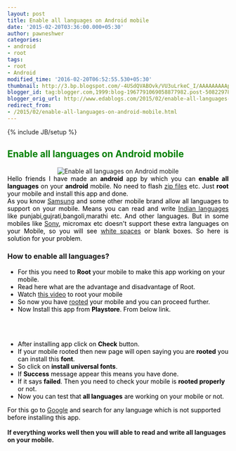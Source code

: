 ```yaml
---
layout: post
title: Enable all languages on Android mobile
date: '2015-02-20T03:36:00.000+05:30'
author: pawneshwer
categories:
- android
- root
tags:
- root
- Android
modified_time: '2016-02-20T06:52:55.530+05:30'
thumbnail: http://3.bp.blogspot.com/-4USdQVABOvk/VU3uLrkeC_I/AAAAAAAAApw/HQGHHNeees0/s72-c/Untitled-300x300.png
blogger_id: tag:blogger.com,1999:blog-1967791069058877982.post-5082297872599359470
blogger_orig_url: http://www.edablogs.com/2015/02/enable-all-languages-on-android-mobile.html
redirect_from:
- /2015/02/enable-all-languages-on-android-mobile.html
---
```


{% include JB/setup %}

<div dir="ltr" style="text-align: left;" trbidi="on"><h2 style="text-align: justify;"><span style="color: green;">Enable all languages on Android mobile</span></h2><div class="separator" style="clear: both; text-align: center;"><img alt="Enable all languages on Android mobile" border="0" src="http://3.bp.blogspot.com/-4USdQVABOvk/VU3uLrkeC_I/AAAAAAAAApw/HQGHHNeees0/s1600/Untitled-300x300.png" title="Enable all languages on Android mobile" /></div><div style="text-align: justify;"><span style="color: black;">Hello friends I have made an <b>android</b> app by which you can <b>enable all languages</b> on your <b>android</b> mobile. No need to flash <a class="zem_slink" href="http://en.wikipedia.org/wiki/Zip_%28file_format%29" rel="wikipedia" target="_blank" title="Zip (file format)">zip files</a> etc. Just <b>root</b> your mobile and install this app and done.</span><br /><span style="color: black;"> As you know <a class="zem_slink" href="http://samsung.com/" rel="homepage" target="_blank" title="Samsung Electronics">Samsung</a> and some other mobile brand allow all languages to support on your mobile. Means you can read and write <a class="zem_slink" href="http://en.wikipedia.org/wiki/Languages_of_India" rel="wikipedia" target="_blank" title="Languages of India">Indian languages</a> like punjabi,gujrati,bangoli,marathi etc. And other languages. But in some mobiles like <a class="zem_slink" href="http://www.sony.com/" rel="homepage" target="_blank" title="Sony">Sony</a>, micromax etc doesn't support these extra languages on your Mobile, so you will see <a class="zem_slink" href="http://en.wikipedia.org/wiki/White_spaces_%28radio%29" rel="wikipedia" target="_blank" title="White spaces (radio)">white spaces</a> or blank boxes. So here is solution for your problem.</span></div><h3><div class="alert alert-question" role="alert">How to enable all languages?</div></h3><ul><li><span style="color: black;">For this you need to <b>Root</b> your mobile to make this app working on your mobile.</span></li><li><span style="color: black;">Read here what are the advantage and disadvantage of Root.</span></li><li><span style="color: black;">Watch <a href="https://www.youtube.com/watch?v=XYt5oxhnllA" target="_blank" title="How to root">this video</a> to root your mobile</span></li><li><span style="color: black;">So now you have <a class="zem_slink" href="http://en.wikipedia.org/wiki/Root" rel="wikipedia" target="_blank" title="Root">rooted</a> your mobile and you can proceed further.</span></li><li><span style="color: black;">Now Install this app from <b>Playstore</b>. From below link.</span></li></ul><br /><article id="default-usage"><div class="to-lock" style="display:none;"><center><a class="btn" href="https://play.google.com/store/apps/details?id=pr.uni.fonts" target="_blank" title="Install This app">Install</a></center><br /></div></article><br /><ul><li><span style="color: black;">After installing app click on <b>Check</b> button.</span></li><li><span style="color: black;">If your mobile rooted then new page will open saying you are <b>rooted</b> you can install this <b>font</b>.</span></li><li><span style="color: black;">So click on <b>install universal fonts</b>.</span></li><li><span style="color: black;">If <b>Success</b> message appear this means you have done.</span></li><li><span style="color: black;">If it says <b>failed</b>. Then you need to check your mobile is <b>rooted properly</b> or not.</span></li><li><span style="color: black;">Now you can test that <b>all languages</b> are working on your mobile or not.</span></li></ul><span style="color: black;">For this go to <a class="zem_slink" href="http://www.google.com/" rel="homepage" target="_blank" title="Google">Google</a> and search for any language which is not supported before installing this app.</span><br /><br /><div class="alert alert-success" role="alert"><b>If everything works well then you will able to read and write all languages on your mobile.</b></div></div>